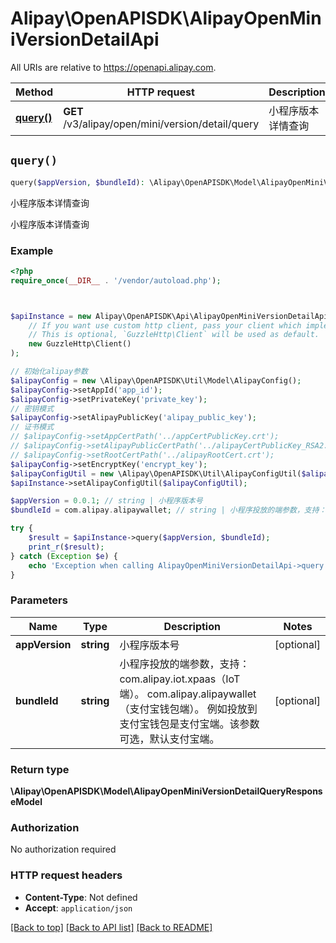# Alipay\OpenAPISDK\AlipayOpenMiniVersionDetailApi

All URIs are relative to https://openapi.alipay.com.

Method | HTTP request | Description
------------- | ------------- | -------------
[**query()**](AlipayOpenMiniVersionDetailApi.md#query) | **GET** /v3/alipay/open/mini/version/detail/query | 小程序版本详情查询


## `query()`

```php
query($appVersion, $bundleId): \Alipay\OpenAPISDK\Model\AlipayOpenMiniVersionDetailQueryResponseModel
```

小程序版本详情查询

小程序版本详情查询

### Example

```php
<?php
require_once(__DIR__ . '/vendor/autoload.php');



$apiInstance = new Alipay\OpenAPISDK\Api\AlipayOpenMiniVersionDetailApi(
    // If you want use custom http client, pass your client which implements `GuzzleHttp\ClientInterface`.
    // This is optional, `GuzzleHttp\Client` will be used as default.
    new GuzzleHttp\Client()
);

// 初始化alipay参数
$alipayConfig = new \Alipay\OpenAPISDK\Util\Model\AlipayConfig();
$alipayConfig->setAppId('app_id');
$alipayConfig->setPrivateKey('private_key');
// 密钥模式
$alipayConfig->setAlipayPublicKey('alipay_public_key');
// 证书模式
// $alipayConfig->setAppCertPath('../appCertPublicKey.crt');
// $alipayConfig->setAlipayPublicCertPath('../alipayCertPublicKey_RSA2.crt');
// $alipayConfig->setRootCertPath('../alipayRootCert.crt');
$alipayConfig->setEncryptKey('encrypt_key');
$alipayConfigUtil = new \Alipay\OpenAPISDK\Util\AlipayConfigUtil($alipayConfig);
$apiInstance->setAlipayConfigUtil($alipayConfigUtil);

$appVersion = 0.0.1; // string | 小程序版本号
$bundleId = com.alipay.alipaywallet; // string | 小程序投放的端参数，支持： com.alipay.iot.xpaas（IoT端）。 com.alipay.alipaywallet（支付宝钱包端）。 例如投放到支付宝钱包是支付宝端。该参数可选，默认支付宝端。

try {
    $result = $apiInstance->query($appVersion, $bundleId);
    print_r($result);
} catch (Exception $e) {
    echo 'Exception when calling AlipayOpenMiniVersionDetailApi->query: ', $e->getMessage(), PHP_EOL;
}
```

### Parameters

Name | Type | Description  | Notes
------------- | ------------- | ------------- | -------------
 **appVersion** | **string**| 小程序版本号 | [optional]
 **bundleId** | **string**| 小程序投放的端参数，支持： com.alipay.iot.xpaas（IoT端）。 com.alipay.alipaywallet（支付宝钱包端）。 例如投放到支付宝钱包是支付宝端。该参数可选，默认支付宝端。 | [optional]

### Return type

**\Alipay\OpenAPISDK\Model\AlipayOpenMiniVersionDetailQueryResponseModel**

### Authorization

No authorization required

### HTTP request headers

- **Content-Type**: Not defined
- **Accept**: `application/json`

[[Back to top]](#) [[Back to API list]](../../README.md#api-endpoints)
[[Back to README]](../../README.md)
